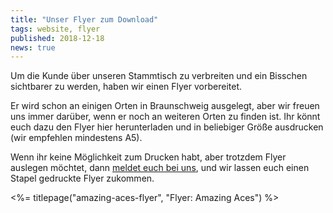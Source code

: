```yaml
---
title: "Unser Flyer zum Download"
tags: website, flyer
published: 2018-12-18
news: true
---
```


Um die Kunde über unseren Stammtisch zu verbreiten und ein Bisschen sichtbarer zu werden, haben wir einen Flyer vorbereitet. 

Er wird schon an einigen Orten in Braunschweig ausgelegt, aber wir freuen uns immer darüber, wenn er noch an weiteren Orten zu finden ist. Ihr könnt euch dazu den Flyer hier herunterladen und in beliebiger Größe ausdrucken (wir empfehlen mindestens A5). 

Wenn ihr keine Möglichkeit zum Drucken habt, aber trotzdem Flyer auslegen möchtet, dann [meldet euch bei uns](/kontakt/), und wir lassen euch einen Stapel gedruckte Flyer zukommen.

<%= titlepage("amazing-aces-flyer", "Flyer: Amazing Aces") %>

